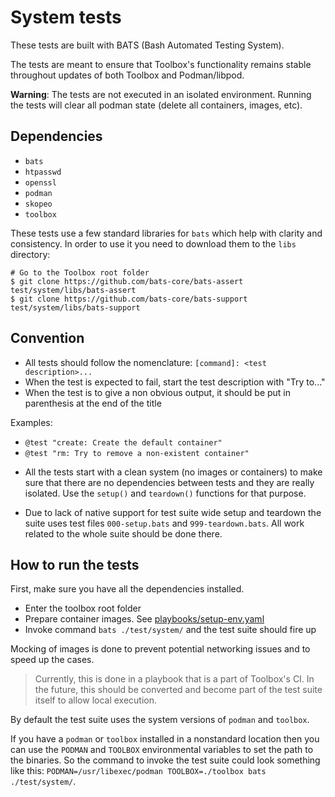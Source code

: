 # System tests

These tests are built with BATS (Bash Automated Testing System).

The tests are meant to ensure that Toolbox's functionality remains stable
throughout updates of both Toolbox and Podman/libpod.

**Warning**: The tests are not executed in an isolated environment. Running the
tests will clear all podman state (delete all containers, images, etc).

## Dependencies

- `bats`
- `htpasswd`
- `openssl`
- `podman`
- `skopeo`
- `toolbox`

These tests use a few standard libraries for `bats` which help with clarity
and consistency. In order to use it you need to download them to the `libs`
directory:

```
# Go to the Toolbox root folder
$ git clone https://github.com/bats-core/bats-assert test/system/libs/bats-assert
$ git clone https://github.com/bats-core/bats-support test/system/libs/bats-support
```

## Convention

- All tests should follow the nomenclature: `[command]: <test description>...`
- When the test is expected to fail, start the test description with "Try
  to..."
- When the test is to give a non obvious output, it should be put in parenthesis
  at the end of the title

Examples:

* `@test "create: Create the default container"`
* `@test "rm: Try to remove a non-existent container"`

- All the tests start with a clean system (no images or containers) to make sure
  that there are no dependencies between tests and they are really isolated. Use
  the `setup()` and `teardown()` functions for that purpose.

- Due to lack of native support for test suite wide setup and teardown the suite
  uses test files `000-setup.bats` and `999-teardown.bats`. All work related to
  the whole suite should be done there.

## How to run the tests

First, make sure you have all the dependencies installed.

- Enter the toolbox root folder
- Prepare container images. See [playbooks/setup-env.yaml](../../playbooks/setup-env.yaml)
- Invoke command `bats ./test/system/` and the test suite should fire up

Mocking of images is done to prevent potential networking issues and to speed
up the cases.

> Currently, this is done in a playbook that is a part of Toolbox's CI. In the
  future, this should be converted and become part of the test suite itself to
  allow local execution.

By default the test suite uses the system versions of `podman` and `toolbox`.

If you have a `podman` or `toolbox` installed in a nonstandard location then
you can use the `PODMAN` and `TOOLBOX` environmental variables to set the path
to the binaries. So the command to invoke the test suite could look something
like this: `PODMAN=/usr/libexec/podman TOOLBOX=./toolbox bats ./test/system/`.
